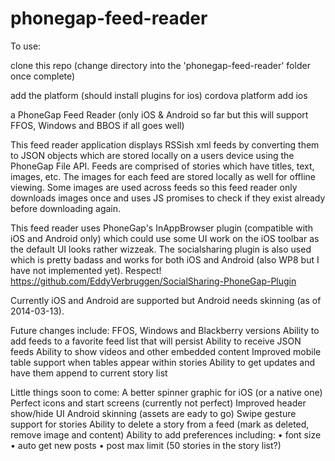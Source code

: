 phonegap-feed-reader
====================

To use:

clone this repo
(change directory into the 'phonegap-feed-reader' folder once complete)

add the platform
(should install plugins for ios)
cordova platform add ios



a PhoneGap Feed Reader (only iOS & Android so far but this will support FFOS, Windows and BBOS if all goes well)

This feed reader application displays RSSish xml feeds by converting them to JSON objects which are stored locally on a users device using the PhoneGap File API. Feeds are comprised of stories which have titles, text, images, etc. The images for each feed are stored locally as well for offline viewing. Some images are used across feeds so this feed reader only downloads images once and uses JS promises to check if they exist already before downloading again. 

This feed reader uses PhoneGap's InAppBrowser plugin (compatible with iOS and Android only) which could use some UI work on the iOS toolbar as the default UI looks rather wizzeak. The socialsharing plugin is also used which is pretty badass and works for both iOS and Android (also WP8 but I have not implemented yet). Respect! https://github.com/EddyVerbruggen/SocialSharing-PhoneGap-Plugin

Currently iOS and Android are supported but Android needs skinning (as of 2014-03-13).

Future changes include:
FFOS, Windows and Blackberry versions
Ability to add feeds to a favorite feed list that will persist
Ability to receive JSON feeds
Ability to show videos and other embedded content
Improved mobile table support when tables appear within stories
Ability to get updates and have them append to current story list

Little things soon to come:
A better spinner graphic for iOS (or a native one)
Perfect icons and start screens (currently not perfect)
Improved header show/hide UI
Android skinning (assets are eady to go)
Swipe gesture support for stories
Ability to delete a story from a feed (mark as deleted, remove image and content)
Ability to add preferences including:
• font size
• auto get new posts
• post max limit (50 stories in the story list?)

